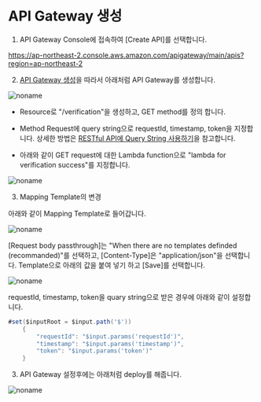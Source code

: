 # API Gateway 생성 

1) API Gateway Console에 접속하여 [Create API]를 선택합니다.

https://ap-northeast-2.console.aws.amazon.com/apigateway/main/apis?region=ap-northeast-2

2) [API Gateway 생성](https://github.com/kyopark2014/apigw-rest-querystring/blob/main/create-apigw.md)을 따라서 아래처럼 API Gateway를 생성합니다. 

![noname](https://user-images.githubusercontent.com/52392004/175080942-d74b2cf0-1df6-410f-94d7-81b1f2dfe1a6.png)

- Resource로 "/verification"을 생성하고, GET method를 정의 합니다.

- Method Request에 query string으로 requestId, timestamp, token을 지정합니다. 상세한 방법은 [RESTful API에 Query String 사용하기](https://github.com/kyopark2014/apigw-rest-querystring/blob/main/query-string.md)을 참고합니다. 

- 아래와 같이 GET request에 대한 Lambda function으로 "lambda for verification success"를 지정합니다. 

![noname](https://user-images.githubusercontent.com/52392004/175081931-a8802ed2-dd3f-4f56-949a-ba2a0171f7f8.png)

3) Mapping Template의 변경

아래와 같이 Mapping Template로 들어갑니다. 

![noname](https://user-images.githubusercontent.com/52392004/175243091-cbce669b-c8ac-4891-bc50-ec6b88f98af9.png)





[Request body passthrough]는 "When there are no templates definded (recommanded)"를 선택하고, [Content-Type]은 "application/json"을 선택합니다. Template으로 아래의 값을 붙여 넣기 하고 [Save]를 선택합니다. 

![noname](https://user-images.githubusercontent.com/52392004/175228033-be9b09f7-fab6-48b9-8a54-2cde2f1d3d6a.png)

requestId, timestamp, token을 quary string으로 받은 경우에 아래와 같이 설정합니다. 

```java
#set($inputRoot = $input.path('$'))
    {
        "requestId": "$input.params('requestId')",
        "timestamp": "$input.params('timestamp')",
        "token": "$input.params('token')"
    }
```

3) API Gateway 설정후에는 아래처럼 deploy를 해줍니다.

![noname](https://user-images.githubusercontent.com/52392004/175082934-b31d82c6-9525-4241-a270-424038784678.png)
